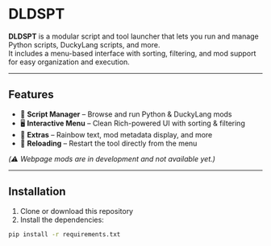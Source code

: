 # DLDSPT

**DLDSPT** is a modular script and tool launcher that lets you run and manage Python scripts, DuckyLang scripts, and more.  
It includes a menu-based interface with sorting, filtering, and mod support for easy organization and execution.

---

## Features

- 📜 **Script Manager** – Browse and run Python & DuckyLang mods  
- 🖥️ **Interactive Menu** – Clean Rich-powered UI with sorting & filtering  
- 🎨 **Extras** – Rainbow text, mod metadata display, and more  
- 🔄 **Reloading** – Restart the tool directly from the menu  

*(⚠️ Webpage mods are in development and not available yet.)*

---

## Installation

1. Clone or download this repository  
2. Install the dependencies:  

```bash
pip install -r requirements.txt
